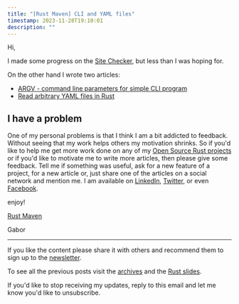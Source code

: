 ```yaml
---
title: "[Rust Maven] CLI and YAML files"
timestamp: 2023-11-28T19:10:01
description: ""
---
```


Hi,

I made some progress on the [Site Checker](https://site-checker.code-maven.com/), but less than I was hoping for.

On the other hand I wrote two articles:

* [ARGV - command line parameters for simple CLI program](https://rust.code-maven.com/argv-simple-command-line-parameters)
* [Read arbitrary YAML files in Rust](https://rust.code-maven.com/read-arbitrary-yaml)


## I have a problem

One of my personal problems is that I think I am a bit addicted to feedback. Without seeing that my work helps others
my motivation shrinks. So if you'd like to help me get more work done on any of my [Open Source Rust projects](https://szabgab.com/rust)
or if you'd like to motivate me to write more articles, then please give some feedback. Tell me if something was useful,
ask for a new feature of a project, for a new article or, just share one of the articles on a social network and mention me.
I am available on [LinkedIn](https://www.linkedin.com/in/szabgab/), [Twitter](https://twitter.com/szabgab), or
even [Facebook](https://www.facebook.com/szabgab529).


enjoy!

[Rust Maven](https://rust.code-maven.com/)

  Gabor

---
If you like the content please share it with others and recommend them to sign up to the [newsletter](https://rust.code-maven.com/subscribe).

To see all the previous posts visit the [archives](https://rust.code-maven.com/archive) and the [Rust slides](https://rust.code-maven.com/slides/rust/).

If you'd like to stop receiving my updates, reply to this email and let me know you'd like to unsubscribe.

